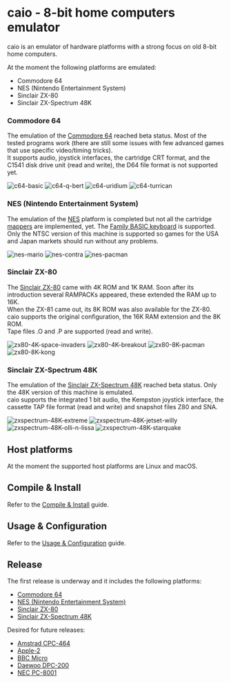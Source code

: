 # caio - 8-bit home computers emulator

caio is an emulator of hardware platforms with a strong focus on old 8-bit
home computers.

At the moment the following platforms are emulated:

- Commodore 64
- NES (Nintendo Entertainment System)
- Sinclair ZX-80
- Sinclair ZX-Spectrum 48K


### Commodore 64

The emulation of the [Commodore 64](https://en.wikipedia.org/wiki/Commodore_64)
reached beta status. Most of the tested programs work (there are still some
issues with few advanced games that use specific video/timing tricks).<br>
It supports audio, joystick interfaces, the cartridge CRT format, and the
C1541 disk drive unit (read and write), the D64 file format is not supported
yet.

![c64-basic](images/c64-basic.gif "C64 - Basic")
![c64-q-bert](images/c64-q-bert.gif "C64 - Q*Bert")
![c64-uridium](images/c64-uridium.gif "C64 - Uridium")
![c64-turrican](images/c64-turrican.gif "C64 - Turrican")


### NES (Nintendo Entertainment System)

The emulation of the [NES](https://en.wikipedia.org/wiki/Nintendo_Entertainment_System)
platform is completed but not all the cartridge
[mappers](https://www.nesdev.org/wiki/Mapper) are implemented, yet.
The [Family BASIC keyboard](https://en.wikipedia.org/wiki/Family_BASIC)
is supported.<br>
Only the NTSC version of this machine is supported so games for the USA and
Japan markets should run without any problems.

![nes-mario](images/nes-mario.gif "NES - Super Mario Bros.")
![nes-contra](images/nes-contra.gif "NES - Contra")
![nes-pacman](images/nes-pacman.gif "NES - Pac-Man")


### Sinclair ZX-80

The [Sinclair ZX-80](https://en.wikipedia.org/wiki/ZX80) came with 4K ROM
and 1K RAM. Soon after its introduction several RAMPACKs appeared, these
extended the RAM up to 16K.<br>
When the ZX-81 came out, its 8K ROM was also available for the ZX-80.<br>
caio supports the original configuration, the 16K RAM extension and
the 8K ROM.<br>
Tape files .O and .P are supported (read and write).

![zx80-4K-space-invaders](images/zx80-4K-space-invaders.gif "ZX80 - Space Invaders")
![zx80-4K-breakout](images/zx80-4K-breakout.gif "ZX80 - Breakout")
![zx80-8K-pacman](images/zx80-8K-pacman.gif "ZX80 - Pacman")
![zx80-8K-kong](images/zx80-8K-kong.gif "ZX80 - Kong")


### Sinclair ZX-Spectrum 48K

The emulation of the
[Sinclair ZX-Spectrum 48K](https://en.wikipedia.org/wiki/ZX_Spectrum)
reached beta status. Only the 48K version of this machine is emulated.<br>
caio supports the integrated 1 bit audio, the Kempston joystick interface,
the cassette TAP file format (read and write) and snapshot files Z80 and SNA.

![zxspectrum-48K-extreme](images/zxspectrum-48k-extreme.gif "ZX-Spectrum 48K - Extreme")
![zxspectrum-48K-jetset-willy](images/zxspectrum-48k-jetset-willy.gif "ZX-Spectrum 48K - JetSet Willy")
![zxspectrum-48K-olli-n-lissa](images/zxspectrum-48k-olli_n_lissa.gif "ZX-Spectrum 48K - Olli & Lissa - The Ghost of Shilmoore Castle")
![zxspectrum-48K-starquake](images/zxspectrum-48k-starquake.gif "ZX-Spectrum 48K - Starquake")


## Host platforms

At the moment the supported host platforms are Linux and macOS.<br>


## Compile & Install

Refer to the [Compile & Install](doc/compile.md) guide.


## Usage & Configuration

Refer to the [Usage & Configuration](doc/usage.md) guide.


## Release

The first release is underway and it includes the following platforms:

* [Commodore 64](https://en.wikipedia.org/wiki/Commodore_64)
* [NES (Nintendo Entertainment System)](https://en.wikipedia.org/wiki/Nintendo_Entertainment_System)
* [Sinclair ZX-80](https://en.wikipedia.org/wiki/ZX80)
* [Sinclair ZX-Spectrum 48K](https://en.wikipedia.org/wiki/ZX_Spectrum)

Desired for future releases:

* [Amstrad CPC-464](https://en.wikipedia.org/wiki/Amstrad_CPC_464)
* [Apple-2](https://en.wikipedia.org/wiki/Apple_II)
* [BBC Micro](https://en.wikipedia.org/wiki/BBC_Micro)
* [Daewoo DPC-200](https://www.msx.org/wiki/Daewoo_DPC-200)
* [NEC PC-8001](https://en.wikipedia.org/wiki/PC-8000_series#PC-8001)

